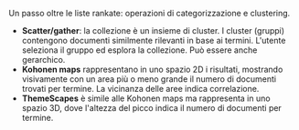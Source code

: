 Un passo oltre le liste rankate: operazioni di categorizzazione e clustering.

- **Scatter/gather**: la collezione è un insieme di cluster. I cluster (gruppi) contengono documenti similmente rilevanti in base ai termini. L'utente seleziona il gruppo ed esplora la collezione. Può essere anche gerarchico.
- **Kohonen maps** rappresentano in uno spazio 2D i risultati, mostrando visivamente con un area più o meno grande il numero di documenti trovati per termine. La vicinanza delle aree indica correlazione.
- **ThemeScapes** è simile alle Kohonen maps ma rappresenta in uno spazio 3D, dove l'altezza del picco indica il numero di documenti per termine.